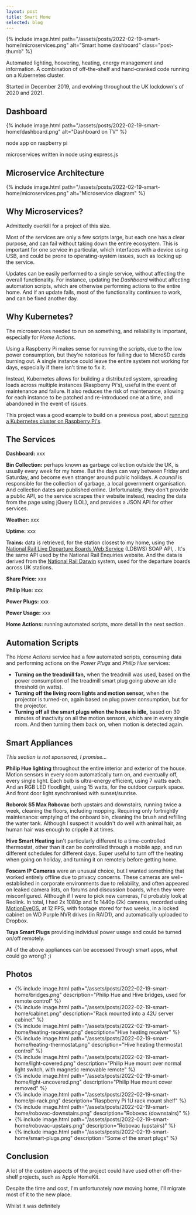 ```yaml
---
layout: post
title: Smart Home
selected: blog
---
```


{% include image.html path="/assets/posts/2022-02-19-smart-home/microservices.png"
                      alt="Smart home dashboard"
                      class="post-thumb" %}

Automated lighting, hoovering, heating, energy management and information. A combination of off-the-shelf and
hand-cranked code running on a Kubernetes cluster.

Started in December 2019, and evolving throughout the UK lockdown's of 2020 and 2021.

## Dashboard

<p class="center">
    {% include image.html path="/assets/posts/2022-02-19-smart-home/dashboard.png" alt="Dashboard on TV" %}
</p>

node app on raspberry pi

microservices written in node using express.js


## Microservice Architecture

<p class="center">
    {% include image.html path="/assets/posts/2022-02-19-smart-home/microservices.png" alt="Microservice diagram" %}
</p>


## Why Microservices?

Admittedly overkill for a project of this size.

Most of the services are only a few scripts large, but each one has a
clear purpose, and can fail without taking down the entire ecosystem. This is important for one service in
particular, which interfaces with a device using USB, and could be prone to operating-system issues, such as locking
up the service.

Updates can be easily performed to a single service, without affecting the overall functionality. For instance, updating
the _Dashboard_ without affecting automation scripts, which are otherwise performing actions to the entire home. And if
an update fails, most of the functionality continues to work, and can be fixed another day.


## Why Kubernetes?

The microservices needed to run on something, and reliability is important, especially for _Home Actions_.

Using a Raspberry Pi makes sense for running the scripts, due to the low power consumption, but they're notorious for
failing due to MicroSD cards burning out. A single instance could leave the entire system not working for days,
especially if there isn't time to fix it.

Instead, Kubernetes allows for building a distributed system, spreading loads across multiple
instances (Raspberry Pi's), useful in the event of maintenance and failure. It also reduces the risk of maintenance,
allowing for each instance to be patched and re-introduced one at a time, and abandoned in the event of issues.

This project was a good example to build on a previous post,
about [running a Kubernetes cluster on Raspberry Pi's](/2019/09/21/raspberry-pi-kubernetes-cluster/).


## The Services

__Dashboard:__ xxx

__Bin Collection:__ perhaps known as garbage collection outside the UK, is usually
every week for my home. But the days can vary between Friday and Saturday, and become even stranger around public
holidays. A _council_ is responsible for the collection of garbage, a local government organisation. And collection
dates are published online. Unfortunately, they don't provide a public API, so the service scrapes their website
instead, reading the data from the page using jQuery (LOL), and provides a JSON API for other services.

__Weather:__ xxx

__Uptime:__ xxx

__Trains:__ data is retrieved, for the station closest to my home, using the [National Rail Live Departure Boards Web
Service](https://wiki.openraildata.com/index.php/NRE_Darwin_Web_Service_(Public)) (LDBWS) SOAP API, . It's the same API
used by the National Rail Enquiries website. And the data is derived from the [National Rail
Darwin](https://wiki.openraildata.com/index.php?title=TRUST_vs_Darwin#Darwin) system, used for the departure boards
across UK stations.

__Share Price:__ xxx

__Philip Hue:__ xxx

__Power Plugs:__ xxx

__Power Usage:__ xxx

__Home Actions:__ running automated scripts, more detail in the next section.


## Automation Scripts
The _Home Actions_ service had a few automated scripts, consuming data and performing actions on the _Power Plugs_
and _Philip Hue_ services:

- __Turning on the treadmill fan,__ when the treadmill was used, based on the power consumption of the treadmill smart 
  plug going above an idle threshold (in watts).
- __Turning off the living room lights and motion sensor,__ when the projector is turned-on, again based on plug power
  consumption, but for the projector.
- __Turning off all the smart plugs when the house is idle,__ based on 30 minutes of inactivity on all the motion
  sensors, which are in every single room. And then turning them back on, when motion is detected again.


## Smart Appliances
_This section is not sponsored, I promise..._

__Philip Hue lighting__ throughout the entire interior and exterior of the house. Motion sensors in every room
automatically turn on, and eventually off, every single light. Each bulb is ultra-energy efficient, using 7 watts each.
And an RGB LED floodlight, using 15 watts, for the outdoor carpark space. And front door light synchronised with
sunset/sunrise.

__Roborok S5 Max Robovac__ both upstairs and downstairs, running twice a week, cleaning the floors, including mopping.
Requiring only fortnightly maintenance: emptying of the onboard bin, cleaning the brush and refilling the water tank.
Although I suspect it wouldn't do well with animal hair, as human hair was enough to cripple it at times.

__Hive Smart Heating__ isn't particularly different to a time-controlled thermostat, other than it can be controlled
through a mobile app, and run different schedules for different days. Super useful to turn off the heating when going
on holiday, and turning it on remotely before getting home.

__Foscam IP Cameras__ were an unusual choice, but I wanted something that worked entirely offline due to privacy
concerns. These cameras are well-established in corporate environments due to reliability, and often appeared on leaked
camera lists, on forums and discussion boards, when they were misconfigured. Although if I were to pick new cameras,
I'd probably look at Reolink. In total, I had 2x 1080p and 1x 1440p (2k) cameras, recorded using
[MotionEyeOS](https://github.com/ccrisan/motioneyeos/wiki), at 12 FPS, with footage stored for two weeks,
in a locked cabinet on WD Purple NVR drives (in RAID1), and automatically uploaded to Dropbox.

__Tuya Smart Plugs__ providing individual power usage and could be turned on/off remotely.

All of the above appliances can be accessed through smart apps, what could go wrong? ;)


## Photos

<ul class="gallery">
    <li>
        {% include image.html path="/assets/posts/2022-02-19-smart-home/bridges.png"
                              description="Philip Hue and Hive bridges, used for remote control" %}
    </li>
    <li>
        {% include image.html path="/assets/posts/2022-02-19-smart-home/cabinet.png"
                              description="Rack mounted into a 42U server cabinet" %}
    </li>
    <li>
        {% include image.html path="/assets/posts/2022-02-19-smart-home/heating-receiver.png"
                              description="Hive heating receiver" %}
    </li>
    <li>
        {% include image.html path="/assets/posts/2022-02-19-smart-home/heating-thermostat.png"
                              description="Hive heating thermostat control" %}
    </li>
    <li>
        {% include image.html path="/assets/posts/2022-02-19-smart-home/light-covered.png"
                              description="Philip Hue mount over normal light switch, with magnetic removable remote" %}
    </li>
    <li>
        {% include image.html path="/assets/posts/2022-02-19-smart-home/light-uncovered.png"
                              description="Philip Hue mount cover removed" %}
    </li>
    <li>
        {% include image.html path="/assets/posts/2022-02-19-smart-home/pi-rack.png"
                              description="Raspberry Pi 1U rack mount shelf" %}
    </li>
    <li>
        {% include image.html path="/assets/posts/2022-02-19-smart-home/robovac-downstairs.png"
                              description="Robovac (downstairs)" %}
    </li>
    <li>
        {% include image.html path="/assets/posts/2022-02-19-smart-home/robovac-upstairs.png"
                              description="Robovac (upstairs)" %}
    </li>
    <li>
        {% include image.html path="/assets/posts/2022-02-19-smart-home/smart-plugs.png"
                              description="Some of the smart plugs" %}
    </li>
</ul>

## Conclusion
A lot of the custom aspects of the project could have used other off-the-shelf projects, such as Apple HomeKit.

Despite the time and cost, I'm unfortunately now moving home, I'll migrate most of it to the new place.

Whilst it was definitely 

